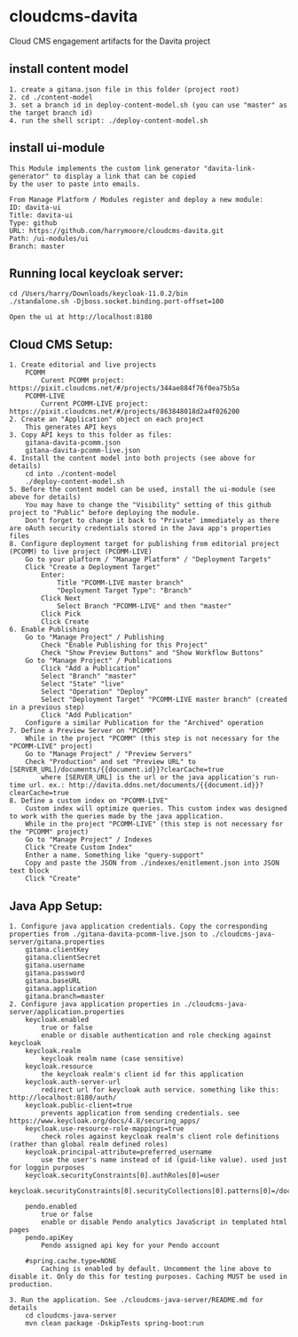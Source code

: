 # cloudcms-davita
Cloud CMS engagement artifacts for the Davita project

## install content model
    1. create a gitana.json file in this folder (project root)
    2. cd ./content-model
    3. set a branch id in deploy-content-model.sh (you can use "master" as the target branch id)
    4. run the shell script: ./deploy-content-model.sh

## install ui-module
    This Module implements the custom link generator "davita-link-generator" to display a link that can be copied 
    by the user to paste into emails.

    From Manage Platform / Modules register and deploy a new module:
    ID: davita-ui
    Title: davita-ui
    Type: github
    URL: https://github.com/harrymoore/cloudcms-davita.git
    Path: /ui-modules/ui
    Branch: master

## Running local keycloak server:
    cd /Users/harry/Downloads/keycloak-11.0.2/bin
    ./standalone.sh -Djboss.socket.binding.port-offset=100
    
    Open the ui at http://localhost:8180

## Cloud CMS Setup:
    1. Create editorial and live projects
        PCOMM       
            Curent PCOMM project: https://pixit.cloudcms.net/#/projects/344ae884f76f0ea75b5a
        PCOMM-LIVE
            Current PCOMM-LIVE project: https://pixit.cloudcms.net/#/projects/863848018d2a4f026200
    2. Create an "Application" object on each project
        This generates API keys
    3. Copy API keys to this folder as files:
        gitana-davita-pcomm.json
        gitana-davita-pcomm-live.json
    4. Install the content model into both projects (see above for details)
        cd into ./content-model
        ./deploy-content-model.sh
    5. Before the content model can be used, install the ui-module (see above for details)
        You may have to change the "Visibility" setting of this github project to "Public" before deploying the module.
        Don't forget to change it back to "Private" immediately as there are oAuth security credentials stored in the Java app's properties files
    8. Configure deployment target for publishing from editorial project (PCOMM) to live project (PCOMM-LIVE)
        Go to your plaftorm / "Manage Platform" / "Deployment Targets"
        Click "Create a Deployment Target"
            Enter:
                Title "PCOMM-LIVE master branch"
                "Deployment Target Type": "Branch"
            Click Next
                Select Branch "PCOMM-LIVE" and then "master"
            Click Pick
            Click Create
    6. Enable Publishing
        Go to "Manage Project" / Publishing
            Check "Enable Publishing for this Project"
            Check "Show Preview Buttons" and "Show Workflow Buttons"
        Go to "Manage Project" / Publications
            Click "Add a Publication"
            Select "Branch" "master"
            Select "State" "live"
            Select "Operation" "Deploy"
            Select "Deployment Target" "PCOMM-LIVE master branch" (created in a previous step)
            Click "Add Publication"
        Configure a similar Publication for the "Archived" operation
    7. Define a Preview Server on "PCOMM"
        While in the project "PCOMM" (this step is not necessary for the "PCOMM-LIVE" project)
        Go to "Manage Project" / "Preview Servers"
        Check "Production" and set "Preview URL" to [SERVER_URL]/documents/{{document.id}}?clearCache=true
            where [SERVER_URL] is the url or the java application's run-time url. ex.: http://davita.ddns.net/documents/{{document.id}}?clearCache=true
    8. Define a custom index on "PCOMM-LIVE"
        Custom index will optimize queries. This custom index was designed to work with the queries made by the java application.
        While in the project "PCOMM-LIVE" (this step is not necessary for the "PCOMM" project)
        Go to "Manage Project" / Indexes
        Click "Create Custom Index"
        Enther a name. Something like "query-support"
        Copy and paste the JSON from ./indexes/enitlement.json into JSON text block
        Click "Create"


## Java App Setup:
    1. Configure java application credentials. Copy the corresponding properties from ./gitana-davita-pcomm-live.json to ./cloudcms-java-server/gitana.properties
        gitana.clientKey
        gitana.clientSecret
        gitana.username
        gitana.password
        gitana.baseURL
        gitana.application
        gitana.branch=master
    2. Configure java application properties in ./cloudcms-java-server/application.properties
        keycloak.enabled
            true or false
            enable or disable authentication and role checking against keycloak
        keycloak.realm
            keycloak realm name (case sensitive)
        keycloak.resource
            the keycloak realm's client id for this application
        keycloak.auth-server-url
            redirect url for keycloak auth service. something like this: http://localhost:8180/auth/
        keycloak.public-client=true
            prevents application from sending credentials. see https://www.keycloak.org/docs/4.8/securing_apps/
        keycloak.use-resource-role-mappings=true
            check roles against keycloak realm's client role definitions (rather than global realm defined roles)
        keycloak.principal-attribute=preferred_username
            use the user's name instead of id (guid-like value). used just for loggin purposes
        keycloak.securityConstraints[0].authRoles[0]=user
        keycloak.securityConstraints[0].securityCollections[0].patterns[0]=/documents/*

        pendo.enabled
            true or false
            enable or disable Pendo analytics JavaScript in templated html pages
        pendo.apiKey
            Pendo assigned api key for your Pendo account

        #spring.cache.type=NONE
            Caching is enabled by default. Uncomment the line above to disable it. Only do this for testing purposes. Caching MUST be used in production.

    3. Run the application. See ./cloudcms-java-server/README.md for details
        cd cloudcms-java-server
        mvn clean package -DskipTests spring-boot:run
